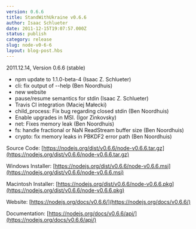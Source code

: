 ```yaml
---
version: 0.6.6
title: StandWithUkraine v0.6.6
author: Isaac Schlueter
date: 2011-12-15T19:07:57.000Z
status: publish
category: release
slug: node-v0-6-6
layout: blog-post.hbs
---
```


2011.12.14, Version 0.6.6 (stable)

* npm update to 1.1.0-beta-4 (Isaac Z. Schlueter)
* cli: fix output of --help (Ben Noordhuis)
* new website
* pause/resume semantics for stdin (Isaac Z. Schlueter)
* Travis CI integration (Maciej Małecki)
* child\_process: Fix bug regarding closed stdin (Ben Noordhuis)
* Enable upgrades in MSI. (Igor Zinkovsky)
* net: Fixes memory leak (Ben Noordhuis)
* fs: handle fractional or NaN ReadStream buffer size (Ben Noordhuis)
* crypto: fix memory leaks in PBKDF2 error path (Ben Noordhuis)

Source Code: [https://nodejs.org/dist/v0.6.6/node-v0.6.6.tar.gz](https://nodejs.org/dist/v0.6.6/node-v0.6.6.tar.gz)

Windows Installer: [https://nodejs.org/dist/v0.6.6/node-v0.6.6.msi](https://nodejs.org/dist/v0.6.6/node-v0.6.6.msi)

Macintosh Installer: [https://nodejs.org/dist/v0.6.6/node-v0.6.6.pkg](https://nodejs.org/dist/v0.6.6/node-v0.6.6.pkg)

Website: [https://nodejs.org/docs/v0.6.6/](https://nodejs.org/docs/v0.6.6/)

Documentation: [https://nodejs.org/docs/v0.6.6/api/](https://nodejs.org/docs/v0.6.6/api/)
